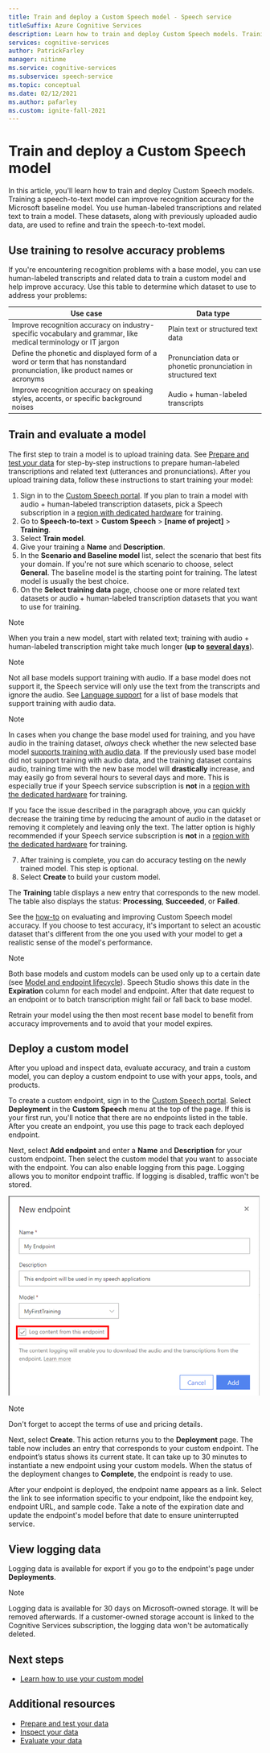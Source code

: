 ```yaml
---
title: Train and deploy a Custom Speech model - Speech service
titleSuffix: Azure Cognitive Services
description: Learn how to train and deploy Custom Speech models. Training a speech-to-text model can improve recognition accuracy for the Microsoft baseline model or a for custom model.
services: cognitive-services
author: PatrickFarley
manager: nitinme
ms.service: cognitive-services
ms.subservice: speech-service
ms.topic: conceptual
ms.date: 02/12/2021
ms.author: pafarley
ms.custom: ignite-fall-2021
---
```


# Train and deploy a Custom Speech model

In this article, you'll learn how to train and deploy Custom Speech models. Training a speech-to-text model can improve recognition accuracy for the Microsoft baseline model. You use human-labeled transcriptions and related text to train a model. These datasets, along with previously uploaded audio data, are used to refine and train the speech-to-text model.

## Use training to resolve accuracy problems

If you're encountering recognition problems with a base model, you can use human-labeled transcripts and related data to train a custom model and help improve accuracy. Use this table to determine which dataset to use to address your problems:

| Use case | Data type |
| -------- | --------- |
| Improve recognition accuracy on industry-specific vocabulary and grammar, like medical terminology or IT jargon | Plain text or structured text data |
| Define the phonetic and displayed form of a word or term that has nonstandard pronunciation, like product names or acronyms | Pronunciation data or phonetic pronunciation in structured text |
| Improve recognition accuracy on speaking styles, accents, or specific background noises | Audio + human-labeled transcripts |

## Train and evaluate a model

The first step to train a model is to upload training data. See [Prepare and test your data](./how-to-custom-speech-test-and-train.md) for step-by-step instructions to prepare human-labeled transcriptions and related text (utterances and pronunciations). After you upload training data, follow these instructions to start training your model:

1. Sign in to the [Custom Speech portal](https://speech.microsoft.com/customspeech). If you plan to train a model with audio + human-labeled transcription datasets, pick a Speech subscription in a [region with dedicated hardware](custom-speech-overview.md#set-up-your-azure-account) for training.
2. Go to **Speech-to-text** > **Custom Speech** > **[name of project]** > **Training**.
3. Select **Train model**.
4. Give your training a **Name** and **Description**.
5. In the **Scenario and Baseline model** list, select the scenario that best fits your domain. If you're not sure which scenario to choose, select **General**. The baseline model is the starting point for training. The latest model is usually the best choice.
6. On the **Select training data** page, choose one or more related text datasets or audio + human-labeled transcription datasets that you want to use for training.

> [!NOTE]
> When you train a new model, start with related text; training with audio + human-labeled transcription might take much longer **(up to [several days](how-to-custom-speech-evaluate-data.md#add-audio-with-human-labeled-transcripts)**).

> [!NOTE]
> Not all base models support training with audio. If a base model does not support it, the Speech service will only use the text from the transcripts and ignore the audio. See [Language support](language-support.md#speech-to-text) for a list of base models that support training with audio data.

> [!NOTE]
> In cases when you change the base model used for training, and you have audio in the training dataset, *always* check whether the new selected base model [supports training with audio data](language-support.md#speech-to-text). If the previously used base model did not support training with audio data, and the training dataset contains audio, training time with the new base model will **drastically** increase, and may easily go from several hours to several days and more. This is especially true if your Speech service subscription is **not** in a [region with the dedicated hardware](custom-speech-overview.md#set-up-your-azure-account) for training.
>
> If you face the issue described in the paragraph above, you can quickly decrease the training time by reducing the amount of audio in the dataset or removing it completely and leaving only the text. The latter option is highly recommended if your Speech service subscription is **not** in a [region with the dedicated hardware](custom-speech-overview.md#set-up-your-azure-account) for training.

7. After training is complete, you can do accuracy testing on the newly trained model. This step is optional.
8. Select **Create** to build your custom model.

The **Training** table displays a new entry that corresponds to the new model. The table also displays the status: **Processing**, **Succeeded**, or **Failed**.

See the [how-to](how-to-custom-speech-evaluate-data.md) on evaluating and improving Custom Speech model accuracy. If you choose to test accuracy, it's important to select an acoustic dataset that's different from the one you used with your model to get a realistic sense of the model's performance.

> [!NOTE]
> Both base models and custom  models can be used only up to a certain date (see [Model and endpoint lifecycle](./how-to-custom-speech-model-and-endpoint-lifecycle.md)). Speech Studio shows this date in the **Expiration** column for each model and endpoint. After that date request to an endpoint or to batch transcription  might fail or fall back to base model.
>
> Retrain your model using the then most recent base model to benefit from accuracy improvements and to avoid that your model expires.

## Deploy a custom model

After you upload and inspect data, evaluate accuracy, and train a custom model, you can deploy a custom endpoint to use with your apps, tools, and products. 

To create a custom endpoint, sign in to the [Custom Speech portal](https://speech.microsoft.com/customspeech). Select **Deployment** in the **Custom Speech** menu at the top of the page. If this is your first run, you'll notice that there are no endpoints listed in the table. After you create an endpoint, you use this page to track each deployed endpoint.

Next, select **Add endpoint** and enter a **Name** and **Description** for your custom endpoint. Then select the custom model that you want to associate with the endpoint.  You can also enable logging from this page. Logging allows you to monitor endpoint traffic. If logging is disabled, traffic won't be stored.

![Screenshot that shows the New endpoint page.](./media/custom-speech/custom-speech-deploy-model.png)

> [!NOTE]
> Don't forget to accept the terms of use and pricing details.

Next, select **Create**. This action returns you to the **Deployment** page. The table now includes an entry that corresponds to your custom endpoint. The endpoint’s status shows its current state. It can take up to 30 minutes to instantiate a new endpoint using your custom models. When the status of the deployment changes to **Complete**, the endpoint is ready to use.

After your endpoint is deployed, the endpoint name appears as a link. Select the link to see information specific to your endpoint, like the endpoint key, endpoint URL, and sample code. Take a note of the expiration date and update the endpoint's model before that date to ensure uninterrupted service.

## View logging data

Logging data is available for export if you go to the endpoint's page under **Deployments**.
> [!NOTE]
>Logging data is available for 30 days on Microsoft-owned storage. It will be removed afterwards. If a customer-owned storage account is linked to the Cognitive Services subscription, the logging data won't be automatically deleted.

## Next steps

* [Learn how to use your custom model](how-to-specify-source-language.md)

## Additional resources

- [Prepare and test your data](./how-to-custom-speech-test-and-train.md)
- [Inspect your data](how-to-custom-speech-inspect-data.md)
- [Evaluate your data](how-to-custom-speech-evaluate-data.md)
